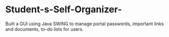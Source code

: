 # Student-s-Self-Organizer-
Built a GUI using Java SWING to manage portal passwords, important links and documents, to-do lists for users.
